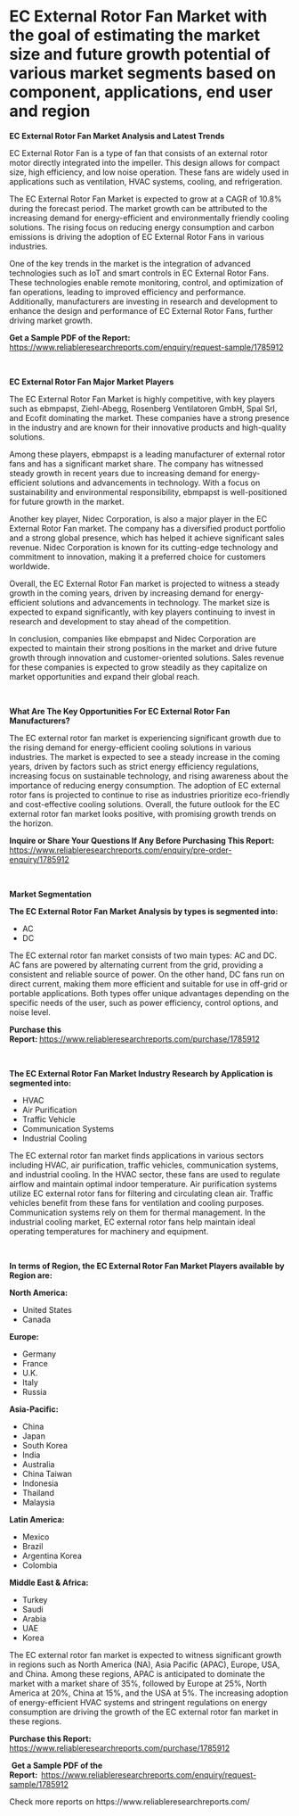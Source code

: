 <p><h1>EC External Rotor Fan Market with the goal of estimating the market size and future growth potential of various market segments based on component, applications, end user and region</h1></p><p><strong>EC External Rotor Fan Market Analysis and Latest Trends</strong></p>
<p><p>EC External Rotor Fan is a type of fan that consists of an external rotor motor directly integrated into the impeller. This design allows for compact size, high efficiency, and low noise operation. These fans are widely used in applications such as ventilation, HVAC systems, cooling, and refrigeration.</p><p>The EC External Rotor Fan Market is expected to grow at a CAGR of 10.8% during the forecast period. The market growth can be attributed to the increasing demand for energy-efficient and environmentally friendly cooling solutions. The rising focus on reducing energy consumption and carbon emissions is driving the adoption of EC External Rotor Fans in various industries.</p><p>One of the key trends in the market is the integration of advanced technologies such as IoT and smart controls in EC External Rotor Fans. These technologies enable remote monitoring, control, and optimization of fan operations, leading to improved efficiency and performance. Additionally, manufacturers are investing in research and development to enhance the design and performance of EC External Rotor Fans, further driving market growth.</p></p>
<p><strong>Get a Sample PDF of the Report:&nbsp;</strong> <a href="https://www.reliableresearchreports.com/enquiry/request-sample/1785912">https://www.reliableresearchreports.com/enquiry/request-sample/1785912</a></p>
<p>&nbsp;</p>
<p><strong>EC External Rotor Fan Major Market Players</strong></p>
<p><p>The EC External Rotor Fan Market is highly competitive, with key players such as ebmpapst, Ziehl-Abegg, Rosenberg Ventilatoren GmbH, Spal Srl, and Ecofit dominating the market. These companies have a strong presence in the industry and are known for their innovative products and high-quality solutions.</p><p>Among these players, ebmpapst is a leading manufacturer of external rotor fans and has a significant market share. The company has witnessed steady growth in recent years due to increasing demand for energy-efficient solutions and advancements in technology. With a focus on sustainability and environmental responsibility, ebmpapst is well-positioned for future growth in the market.</p><p>Another key player, Nidec Corporation, is also a major player in the EC External Rotor Fan market. The company has a diversified product portfolio and a strong global presence, which has helped it achieve significant sales revenue. Nidec Corporation is known for its cutting-edge technology and commitment to innovation, making it a preferred choice for customers worldwide.</p><p>Overall, the EC External Rotor Fan market is projected to witness a steady growth in the coming years, driven by increasing demand for energy-efficient solutions and advancements in technology. The market size is expected to expand significantly, with key players continuing to invest in research and development to stay ahead of the competition.</p><p>In conclusion, companies like ebmpapst and Nidec Corporation are expected to maintain their strong positions in the market and drive future growth through innovation and customer-oriented solutions. Sales revenue for these companies is expected to grow steadily as they capitalize on market opportunities and expand their global reach.</p></p>
<p>&nbsp;</p>
<p><strong>What Are The Key Opportunities For EC External Rotor Fan Manufacturers?</strong></p>
<p><p>The EC external rotor fan market is experiencing significant growth due to the rising demand for energy-efficient cooling solutions in various industries. The market is expected to see a steady increase in the coming years, driven by factors such as strict energy efficiency regulations, increasing focus on sustainable technology, and rising awareness about the importance of reducing energy consumption. The adoption of EC external rotor fans is projected to continue to rise as industries prioritize eco-friendly and cost-effective cooling solutions. Overall, the future outlook for the EC external rotor fan market looks positive, with promising growth trends on the horizon.</p></p>
<p><strong>Inquire or Share Your Questions If Any Before Purchasing This Report:</strong> <a href="https://www.reliableresearchreports.com/enquiry/pre-order-enquiry/1785912">https://www.reliableresearchreports.com/enquiry/pre-order-enquiry/1785912</a></p>
<p>&nbsp;</p>
<p><strong>Market Segmentation</strong></p>
<p><strong>The EC External Rotor Fan Market Analysis by types is segmented into:</strong></p>
<p><ul><li>AC</li><li>DC</li></ul></p>
<p><p>The EC external rotor fan market consists of two main types: AC and DC. AC fans are powered by alternating current from the grid, providing a consistent and reliable source of power. On the other hand, DC fans run on direct current, making them more efficient and suitable for use in off-grid or portable applications. Both types offer unique advantages depending on the specific needs of the user, such as power efficiency, control options, and noise level.</p></p>
<p><strong>Purchase this Report:&nbsp;</strong><a href="https://www.reliableresearchreports.com/purchase/1785912">https://www.reliableresearchreports.com/purchase/1785912</a></p>
<p>&nbsp;</p>
<p><strong>The EC External Rotor Fan Market Industry Research by Application is segmented into:</strong></p>
<p><ul><li>HVAC</li><li>Air Purification</li><li>Traffic Vehicle</li><li>Communication Systems</li><li>Industrial Cooling</li></ul></p>
<p><p>The EC external rotor fan market finds applications in various sectors including HVAC, air purification, traffic vehicles, communication systems, and industrial cooling. In the HVAC sector, these fans are used to regulate airflow and maintain optimal indoor temperature. Air purification systems utilize EC external rotor fans for filtering and circulating clean air. Traffic vehicles benefit from these fans for ventilation and cooling purposes. Communication systems rely on them for thermal management. In the industrial cooling market, EC external rotor fans help maintain ideal operating temperatures for machinery and equipment.</p></p>
<p>&nbsp;</p>
<p><strong>In terms of Region, the EC External Rotor Fan Market Players available by Region are:</strong></p>
<p>
    <p> <strong> North America: </strong>
        <ul>
            <li>United States</li>
            <li>Canada</li>
        </ul>
        </p> 
    <p> <strong> Europe: </strong>
        <ul>
            <li>Germany</li>
            <li>France</li>
            <li>U.K.</li>
            <li>Italy</li>
            <li>Russia</li>
        </ul>
        </p> 
    <p> <strong> Asia-Pacific: </strong>
        <ul>
            <li>China</li>
            <li>Japan</li>
            <li>South Korea</li>
            <li>India</li>
            <li>Australia</li>
            <li>China Taiwan</li>
            <li>Indonesia</li>
            <li>Thailand</li>
            <li>Malaysia</li>
        </ul>
        </p> 
    <p> <strong> Latin America: </strong>
        <ul>
            <li>Mexico</li>
            <li>Brazil</li>
            <li>Argentina Korea</li>
            <li>Colombia</li>
        </ul>
        </p> 
    <p> <strong> Middle East & Africa: </strong>
        <ul>
            <li>Turkey</li>
            <li>Saudi</li>
            <li>Arabia</li>
            <li>UAE</li>
            <li>Korea</li>
        </ul>
    </p>
    </p>
<p><p>The EC external rotor fan market is expected to witness significant growth in regions such as North America (NA), Asia Pacific (APAC), Europe, USA, and China. Among these regions, APAC is anticipated to dominate the market with a market share of 35%, followed by Europe at 25%, North America at 20%, China at 15%, and the USA at 5%. The increasing adoption of energy-efficient HVAC systems and stringent regulations on energy consumption are driving the growth of the EC external rotor fan market in these regions.</p></p>
<p><strong>Purchase this Report: </strong><a href="https://www.reliableresearchreports.com/purchase/1785912">https://www.reliableresearchreports.com/purchase/1785912</a></p>
<p>&nbsp;<strong>Get a Sample PDF of the Report:&nbsp;&nbsp;</strong><a href="https://www.reliableresearchreports.com/enquiry/request-sample/1785912">https://www.reliableresearchreports.com/enquiry/request-sample/1785912</a></p>
<p><strong></strong></p>
<p>Check more reports on https://www.reliableresearchreports.com/</p>